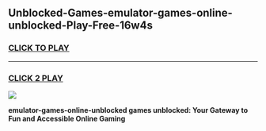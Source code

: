 
## Unblocked-Games-emulator-games-online-unblocked-Play-Free-16w4s
<h3>
<a href="https://premium76.site?title=emulator-games-online-unblocked&ref=20A">CLICK TO PLAY</a></h3>
<hr>

<h3>
<a href="https://premium76.site?title=emulator-games-online-unblocked&ref=20A">CLICK 2 PLAY</a>
  
</h3>

<a href="https://premium76.site?title=emulator-games-online-unblocked&ref=20A"><img src="https://clearcache.store/games.png"></a>


**emulator-games-online-unblocked games unblocked: Your Gateway to Fun and Accessible Online Gaming**
